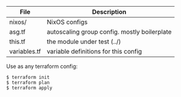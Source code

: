 | File         | Description                                  |
| ---          | ---                                          |
| nixos/       | NixOS configs                                |
| asg.tf       | autoscaling group config. mostly boilerplate |
| this.tf      | the module under test (../)                  |
| variables.tf | variable definitions for this config         |

Use as any terraform config:

```
$ terraform init
$ terraform plan
$ terraform apply
```
